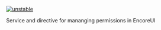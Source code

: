 [![unstable](http://badges.github.io/stability-badges/dist/unstable.svg)](http://github.com/badges/stability-badges)

Service and directive for mananging permissions in EncoreUI
